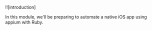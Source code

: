 !![introduction]

In this module, we'll be preparing to automate a native iOS app using appium with Ruby.